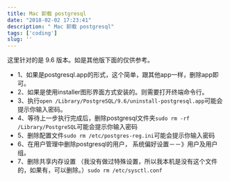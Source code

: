 ```yaml
---
title: Mac 卸载 postgresql
date: "2018-02-02 17:23:41"
description: " Mac 卸载 postgresql"
tags: ['coding']
slug: ''
---
```


这里针对的是 9.6 版本。如是其他版下面的仅供参考。

- 1、如果是postgresql.app的形式，这个简单，跟其他app一样，删除app即可。
- 2、如果是使用installer图形界面方式安装的。则需要打开终端命令行。
- 3、执行`open /Library/PostgreSQL/9.6/uninstall-postgresql.app`可能会提示你输入密码。
- 4、等待上一步执行完成后，删除postgresql文件夹`sudo rm -rf /Library/PostgreSQL`可能会提示你输入密码
- 5、删除配置文件`sudo rm /etc/postgres-reg.ini`可能会提示你输入密码
- 6、在用户管理中删除postgresql的用户， 系统偏好设置－－》用户及用户组。
- 7、删除共享内存设置 （我没有做过特殊设置，所以我本机是没有这个文件的，如果有，可以删除。）`sudo rm /etc/sysctl.conf`